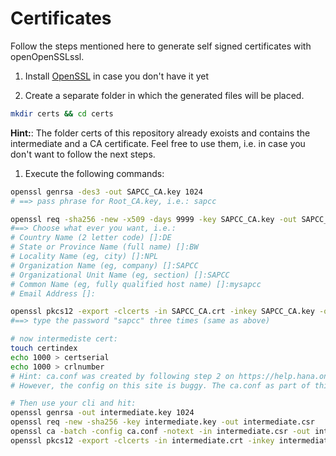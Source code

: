 # Certificates

Follow the steps mentioned here to generate self signed certificates with openOpenSSLssl.

1. Install [OpenSSL](https://www.openssl.org) in case you don't have it yet

1. Create a separate folder in which the generated files will be placed.

  ```sh
  mkdir certs && cd certs
  ```

  **Hint:**: The folder certs of this repository already exoists and contains the intermediate and a CA certificate. Feel free to use them, i.e. in case you don't want to follow the next steps.

1. Execute the following commands:

```sh
openssl genrsa -des3 -out SAPCC_CA.key 1024
# ==> pass phrase for Root_CA.key, i.e.: sapcc

openssl req -sha256 -new -x509 -days 9999 -key SAPCC_CA.key -out SAPCC_CA.crt
#==> Choose what ever you want, i.e.:
# Country Name (2 letter code) []:DE
# State or Province Name (full name) []:BW
# Locality Name (eg, city) []:NPL
# Organization Name (eg, company) []:SAPCC
# Organizational Unit Name (eg, section) []:SAPCC
# Common Name (eg, fully qualified host name) []:mysapcc
# Email Address []:

openssl pkcs12 -export -clcerts -in SAPCC_CA.crt -inkey SAPCC_CA.key -out SAPCC_CA.p12
#==> type the password "sapcc" three times (same as above)

# now intermediste cert:
touch certindex
echo 1000 > certserial
echo 1000 > crlnumber
# Hint: ca.conf was created by following step 2 on https://help.hana.ondemand.com/hana_cloud_platform_mobile_services_preview/frameset.htm?713d30fa7aa346f39896acd1229dc06f.html
# However, the config on this site is buggy. The ca.conf as part of this repo is a fixed one.

# Then use your cli and hit:
openssl genrsa -out intermediate.key 1024
openssl req -new -sha256 -key intermediate.key -out intermediate.csr
openssl ca -batch -config ca.conf -notext -in intermediate.csr -out intermediate.crt
openssl pkcs12 -export -clcerts -in intermediate.crt -inkey intermediate.key -out intermediate.p12
```
